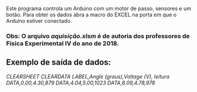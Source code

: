 Este programa controla um Arduino com um motor de passo, sensores e um botão.
Para obter os dados abra a macro do EXCEL na porta em que o Arduino estiver conectado.
### Obs: O arquivo *aquisição.xlsm* é de autoria dos professores de Física Experimental IV do ano de 2018.

## Exemplo de saída de dados:
*CLEARSHEET*
*CLEARDATA*
*LABEL,Angle (graus),Voltage (V), leitura*
*DATA,0.00,4.30,879*
*DATA,4.04,5.00,1023*
*DATA,8.09,4.78,978*
